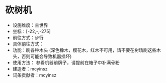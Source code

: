 # 砍树机

* 设施维度：主世界
* 坐标：[-22,-,-275]
* 前往方式：步行
* 具体前往方式：
* 功能：刷各种木头 (深色橡木，樱花木，红木不可用，请不要在树场刷这些木头，否则可能会导致机器损坏)
* 使用方法： 参看机器前牌子，请提前在箱子中补满骨粉
* 建造者：mcyinsz
* 词条贡献者：mcyinsz
